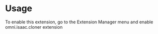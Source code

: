 # Usage

To enable this extension, go to the Extension Manager menu and enable omni.isaac.cloner extension